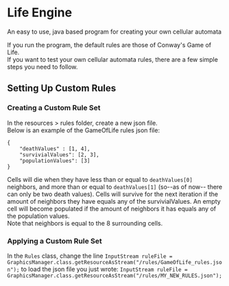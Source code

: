 # Life Engine
An easy to use, java based program for creating your own cellular automata

If you run the program, the default rules are those of Conway's Game of Life.\
If you want to test your own cellular automata rules, there are a few simple steps you need to follow.

## Setting Up Custom Rules
### Creating a Custom Rule Set
In the resources > rules folder, create a new json file.\
Below is an example of the GameOfLife rules json file:
```
{
	"deathValues" : [1, 4],
	"survivialValues": [2, 3],
	"populationValues": [3]
}
```
Cells will die when they have less than or equal to ```deathValues[0]``` neighbors, and more than or equal to ```deathValues[1]``` (so--as of now-- there can only be two death values).
Cells will survive for the next iteration if the amount of neighbors they have equals any of the survivialValues. An empty cell will become populated if the amount of neighbors it has equals any of the population values.\
Note that neighbors is equal to the 8 surrounding cells.

### Applying a Custom Rule Set
In the ``Rules`` class, change the line ```InputStream ruleFile = GraphicsManager.class.getResourceAsStream("/rules/GameOfLife_rules.json");``` to load the json file you just wrote: ```InputStream ruleFile = GraphicsManager.class.getResourceAsStream("/rules/MY_NEW_RULES.json");```

